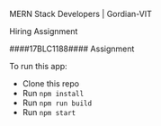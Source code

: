 MERN Stack Developers | Gordian-VIT

Hiring Assignment 

####17BLC1188####   Assignment


To run this app:

* Clone this repo
* Run `npm install`
* Run `npm run build`
* Run `npm start`
